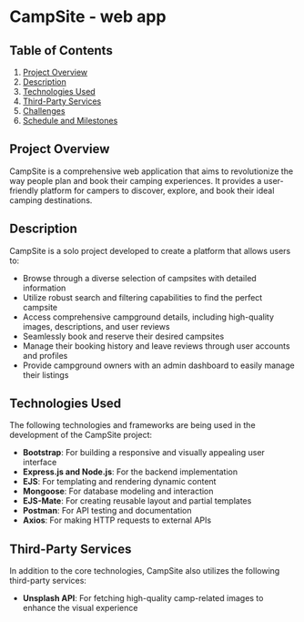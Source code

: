 # CampSite - web app

## Table of Contents
1. [Project Overview](#project-overview)
2. [Description](#description)
3. [Technologies Used](#technologies-used)
4. [Third-Party Services](#third-party-services)
5. [Challenges](#challenges)
6. [Schedule and Milestones](#schedule-and-milestones)

## Project Overview
CampSite is a comprehensive web application that aims to revolutionize the way people plan and book their camping experiences. It provides a user-friendly platform for campers to discover, explore, and book their ideal camping destinations.

## Description
CampSite is a solo project developed to create a platform that allows users to:

- Browse through a diverse selection of campsites with detailed information
- Utilize robust search and filtering capabilities to find the perfect campsite
- Access comprehensive campground details, including high-quality images, descriptions, and user reviews
- Seamlessly book and reserve their desired campsites
- Manage their booking history and leave reviews through user accounts and profiles
- Provide campground owners with an admin dashboard to easily manage their listings

## Technologies Used
The following technologies and frameworks are being used in the development of the CampSite project:

- **Bootstrap**: For building a responsive and visually appealing user interface
- **Express.js and Node.js**: For the backend implementation
- **EJS**: For templating and rendering dynamic content
- **Mongoose**: For database modeling and interaction
- **EJS-Mate**: For creating reusable layout and partial templates
- **Postman**: For API testing and documentation
- **Axios**: For making HTTP requests to external APIs

## Third-Party Services
In addition to the core technologies, CampSite also utilizes the following third-party services:

- **Unsplash API**: For fetching high-quality camp-related images to enhance the visual experience